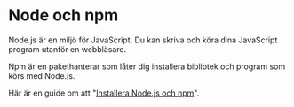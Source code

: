 ---
...
Node och npm
==================================

Node.js är en miljö för JavaScript. Du kan skriva och köra dina JavaScript program utanför en webbläsare.

Npm är en pakethanterar som låter dig installera bibliotek och program som körs med Node.js.

Här är en guide om att "[Installera Node.js och npm](kunskap/installera-node-och-npm)".
